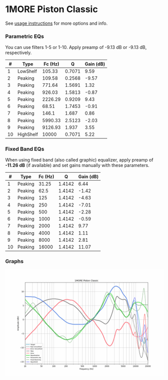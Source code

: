 # 1MORE Piston Classic
See [usage instructions](https://github.com/jaakkopasanen/AutoEq#usage) for more options and info.

### Parametric EQs
You can use filters 1-5 or 1-10. Apply preamp of -9.13 dB or -9.13 dB, respectively.

|   # | Type      |   Fc (Hz) |      Q |   Gain (dB) |
|-----|-----------|-----------|--------|-------------|
|   1 | LowShelf  |    105.33 | 0.7071 |        9.59 |
|   2 | Peaking   |    109.58 | 0.2568 |       -9.57 |
|   3 | Peaking   |    771.64 | 1.5691 |        1.32 |
|   4 | Peaking   |    926.03 | 1.5813 |       -0.87 |
|   5 | Peaking   |   2226.29 | 0.9209 |        9.43 |
|   6 | Peaking   |     68.51 | 1.7453 |       -0.91 |
|   7 | Peaking   |    146.1  | 1.687  |        0.86 |
|   8 | Peaking   |   5990.33 | 2.5123 |       -2.03 |
|   9 | Peaking   |   9126.93 | 1.937  |        3.55 |
|  10 | HighShelf |  10000    | 0.7071 |        5.22 |

### Fixed Band EQs
When using fixed band (also called graphic) equalizer, apply preamp of **-11.26 dB** (if available) and set gains manually with these parameters.

|   # | Type    |   Fc (Hz) |      Q |   Gain (dB) |
|-----|---------|-----------|--------|-------------|
|   1 | Peaking |     31.25 | 1.4142 |        6.44 |
|   2 | Peaking |     62.5  | 1.4142 |       -1.42 |
|   3 | Peaking |    125    | 1.4142 |       -4.63 |
|   4 | Peaking |    250    | 1.4142 |       -7.01 |
|   5 | Peaking |    500    | 1.4142 |       -2.28 |
|   6 | Peaking |   1000    | 1.4142 |       -0.59 |
|   7 | Peaking |   2000    | 1.4142 |        9.77 |
|   8 | Peaking |   4000    | 1.4142 |        1.11 |
|   9 | Peaking |   8000    | 1.4142 |        2.81 |
|  10 | Peaking |  16000    | 1.4142 |       11.07 |

### Graphs
![](./1MORE%20Piston%20Classic.png)
